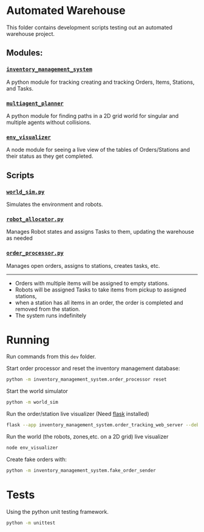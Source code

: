 # Automated Warehouse

This folder contains development scripts testing out an automated warehouse project.

## Modules:

### [`inventory_management_system`](inventory_management_system/)
A python module for tracking creating and tracking Orders, Items, Stations, and Tasks.

### [`multiagent_planner`](multiagent_planner/)
A python module for finding paths in a 2D grid world for singular and multiple agents without collisions.

### [`env_visualizer`](env_visualizer/)
A node module for seeing a live view of the tables of Orders/Stations and their status as they get completed.

## Scripts

### [`world_sim.py`](world_sim.py)
Simulates the environment and robots.

### [`robot_allocator.py`](robot_allocator.py)
Manages Robot states and assigns Tasks to them, updating the warehouse as needed


### [`order_processor.py`]([inventory_management_system/order_processor.py])
Manages open orders, assigns to stations, creates tasks, etc.

---

- Orders with multiple items will be assigned to empty stations.
- Robots will be assigned Tasks to take items from pickup to assigned stations,
- when a station has all items in an order, the order is completed and removed from the station.
- The system runs indefinitely

# Running

Run commands from this `dev` folder.

Start order processor and reset the inventory management database:
```sh
python -m inventory_management_system.order_processor reset
```

Start the world simulator
```sh
python -m world_sim
```


Run the order/station live visualizer (Need [flask](https://flask.palletsprojects.com/en/2.2.x/installation/) installed)
```sh
flask --app inventory_management_system.order_tracking_web_server --debug run
```

Run the world (the robots, zones,etc. on a 2D grid) live visualizer
```sh
node env_visualizer
```


Create fake orders with:
```sh
python -m inventory_management_system.fake_order_sender
```

# Tests

Using the python unit testing framework.

```sh
python -m unittest
```